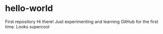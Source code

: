 # hello-world
First repository
Hi there! 
Just experimenting and learning GitHub for the first time. Looks supercool
